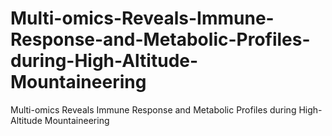 # Multi-omics-Reveals-Immune-Response-and-Metabolic-Profiles-during-High-Altitude-Mountaineering
Multi-omics Reveals Immune Response and Metabolic Profiles during High-Altitude Mountaineering
